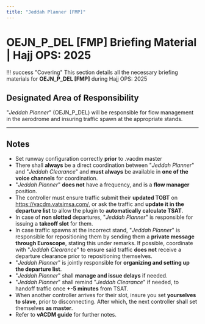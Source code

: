 ```yaml
---
title: "Jeddah Planner [FMP]"
---
```


# OEJN_P_DEL [FMP] Briefing Material | Hajj OPS: 2025

!!! success "Covering"
    This section details all the necessary briefing materials for **OEJN_P_DEL [FMP]** during Hajj OPS: 2025

## Designated Area of Responsibility 
"*Jeddah Planner*" (OEJN_P_DEL) will be responsible for flow management in the aerodrome and insuring traffic spawn at the appropriate stands.

---

## Notes
- Set runway configuration correctly **prior** to .vacdm master
- There shall **always** be a direct coordination between "*Jeddah Planner*" and "*Jeddah Clearance*" and **must always** be available in **one of the voice channels** for coordination.
- "*Jeddah Planner*" **does not** have a frequency, and is a **flow manager** position.
- The controller must ensure traffic submit their **updated TOBT** on https://vacdm.vatsimsa.com/, or ask the traffic and **update it in the departure list** to allow the plugin to **automatically calculate TSAT**. 
- In case of **non slotted** departures, "*Jeddah Planner*" is responsible for issuing a **takeoff slot** for them.
- In case traffic spawns at the incorrect stand, "*Jeddah Planner*" is responsible for repositioning them by sending them a **private message through Euroscope**, stating this under remarks. If possible, coordinate with "*Jeddah Clearance*" to ensure said traffic **does not** receive a departure clearance prior to repositioning themselves.
- "*Jeddah Planner*" is jointly responsible for **organizing and setting up the departure list**. 
- "*Jeddah Planner*" shall **manage and issue delays** if needed.
- "*Jeddah Planner*" shall remind "*Jeddah Clearance*" if needed, to handoff traffic once **+-5 minutes** from TSAT.
- When another controller arrives for their slot, insure you set **yourselves to slave**, prior to disconnecting. After which, the next controller shall set themselves **as master**.
- Refer to **vACDM guide** for further notes.